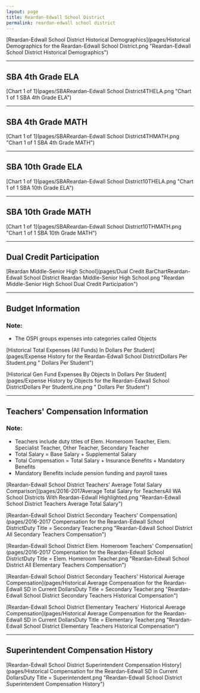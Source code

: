 ```yaml
---
layout: page
title: Reardan-Edwall School District
permalink: reardan-edwall school district
---
```



[Reardan-Edwall School District Historical Demographics](pages/Historical Demographics for the Reardan-Edwall School District.png "Reardan-Edwall School District Historical Demographics")

___

## SBA 4th Grade ELA

[Chart 1 of 1](pages/SBAReardan-Edwall School District4THELA.png "Chart 1 of 1 SBA 4th Grade ELA")


___

## SBA 4th Grade MATH

[Chart 1 of 1](pages/SBAReardan-Edwall School District4THMATH.png "Chart 1 of 1 SBA 4th Grade MATH")


___

## SBA 10th Grade ELA

[Chart 1 of 1](pages/SBAReardan-Edwall School District10THELA.png "Chart 1 of 1 SBA 10th Grade ELA")


___

## SBA 10th Grade MATH

[Chart 1 of 1](pages/SBAReardan-Edwall School District10THMATH.png "Chart 1 of 1 SBA 10th Grade MATH")


___

## Dual Credit Participation

[Reardan Middle-Senior High School](pages/Dual Credit BarChartReardan-Edwall School District Reardan Middle-Senior High School.png "Reardan Middle-Senior High School Dual Credit Participation")


___

## Budget Information
### Note:
- The OSPI groups expenses into categories called Objects

[Historical Total Expenses (All Funds) In Dollars Per Student](pages/Expense History for the Reardan-Edwall School DistrictDollars Per Student.png " Dollars Per Student")

[Historical Gen Fund Expenses By Objects In Dollars Per Student](pages/Expense History by Objects for the Reardan-Edwall School DistrictDollars Per StudentLine.png " Dollars Per Student")


___

## Teachers' Compensation Information
### Note:
- Teachers include duty titles of Elem. Homeroom Teacher, Elem. Specialist Teacher, Other Teacher, Secondary Teacher
- Total Salary = Base Salary + Supplemental Salary
- Total Compensation = Total Salary + Insurance Benefits + Mandatory Benefits
- Mandatory Benefits include pension funding and payroll taxes

[Reardan-Edwall School District Teachers' Average Total Salary Comparison](pages/2016-2017Average Total Salary for TeachersAll WA School Districts With Reardan-Edwall Highlighted.png "Reardan-Edwall School District Teachers Average Total Salary")

[Reardan-Edwall School District Secondary Teachers' Compensation](pages/2016-2017 Compensation for the Reardan-Edwall School DistrictDuty Title = Secondary Teacher.png "Reardan-Edwall School District All Secondary Teachers Compensation")

[Reardan-Edwall School District Elem. Homeroom Teachers' Compensation](pages/2016-2017 Compensation for the Reardan-Edwall School DistrictDuty Title = Elem. Homeroom Teacher.png "Reardan-Edwall School District All Elementary Teachers Compensation")

[Reardan-Edwall School District Secondary Teachers' Historical Average Compensation](pages/Historical Average Compensation for the Reardan-Edwall SD in Current DollarsDuty Title = Secondary Teacher.png "Reardan-Edwall School District Secondary Teachers Historical Compensation")

[Reardan-Edwall School District Elementary Teachers' Historical Average Compensation](pages/Historical Average Compensation for the Reardan-Edwall SD in Current DollarsDuty Title = Elementary Teacher.png "Reardan-Edwall School District Elementary Teachers Historical Compensation")


___

## Superintendent Compensation History

[Reardan-Edwall School District Superintendent Compensation History](pages/Historical Compensation for the Reardan-Edwall SD in Current DollarsDuty Title = Superintendent.png "Reardan-Edwall School District Superintendent Compensation History")

